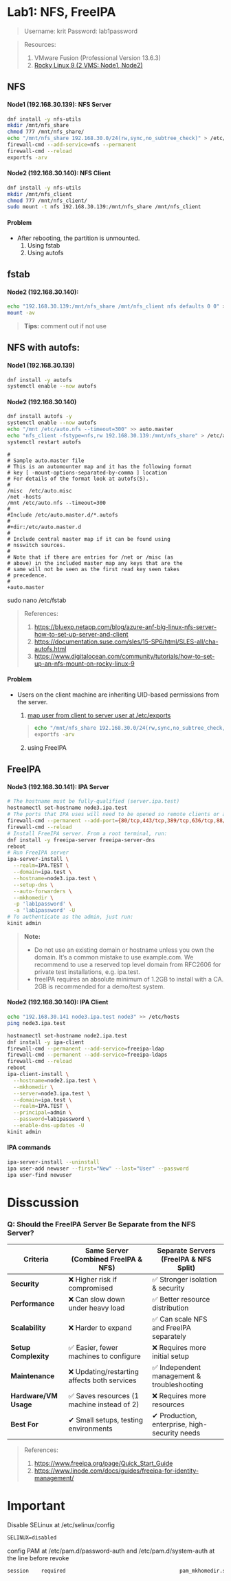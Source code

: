 Lab1: NFS, FreeIPA
=========

>Username: krit
>Password: lab1password

>Resources:
>1. VMware Fusion (Professional Version 13.6.3)
>2. [Rocky Linux 9 (2 VMS: Node1, Node2)](https://rockylinux.org/download)

NFS
------

#### Node1 (192.168.30.139): NFS Server

``` sh
dnf install -y nfs-utils
mkdir /mnt/nfs_share
chmod 777 /mnt/nfs_share/
echo "/mnt/nfs_share 192.168.30.0/24(rw,sync,no_subtree_check)" > /etc/exports
firewall-cmd --add-service=nfs --permanent
firewall-cmd --reload
exportfs -arv
``` 

#### Node2 (192.168.30.140): NFS Client

``` sh
dnf install -y nfs-utils
mkdir /mnt/nfs_client
chmod 777 /mnt/nfs_client/
sudo mount -t nfs 192.168.30.139:/mnt/nfs_share /mnt/nfs_client
```

#### Problem
- After rebooting, the partition is unmounted.
    1. Using fstab
    2. Using autofs

fstab
------

#### Node2 (192.168.30.140): 

``` sh
echo "192.168.30.139:/mnt/nfs_share /mnt/nfs_client nfs defaults 0 0" >> /etc/fstab
mount -av
```

> **Tips:** 
comment out if not use

NFS with autofs:
------

#### Node1 (192.168.30.139)

``` sh
dnf install -y autofs
systemctl enable --now autofs
``` 

#### Node2 (192.168.30.140) 

``` sh
dnf install autofs -y
systemctl enable --now autofs
echo "/mnt /etc/auto.nfs --timeout=300" >> auto.master
echo "nfs_client -fstype=nfs,rw 192.168.30.139:/mnt/nfs_share" > /etc/auto.nfs
systemctl restart autofs
```

``` /etc/auto.master
#
# Sample auto.master file
# This is an automounter map and it has the following format
# key [ -mount-options-separated-by-comma ] location
# For details of the format look at autofs(5).
#
/misc  /etc/auto.misc
/net -hosts
/mnt /etc/auto.nfs --timeout=300
#
#Include /etc/auto.master.d/*.autofs
#
#+dir:/etc/auto.master.d
#
# Include central master map if it can be found using
# nsswitch sources.
#
# Note that if there are entries for /net or /misc (as
# above) in the included master map any keys that are the
# same will not be seen as the first read key seen takes
# precedence.
#
+auto.master
```

sudo nano /etc/fstab


>References: 
>1.	https://bluexp.netapp.com/blog/azure-anf-blg-linux-nfs-server-how-to-set-up-server-and-client
>2.	https://documentation.suse.com/sles/15-SP6/html/SLES-all/cha-autofs.html
>3.	https://www.digitalocean.com/community/tutorials/how-to-set-up-an-nfs-mount-on-rocky-linux-9

#### Problem
- Users on the client machine are inheriting UID-based permissions from the server.
    1. [map user from client to server user at /etc/exports](https://www.opswat.com/docs/mdss/knowledge-base/what-is-user-squashing-for-network-file-system-nfs)
    >``` bash
    >echo "/mnt/nfs_share 192.168.30.0/24(rw,sync,no_subtree_check,anonuid=1000,anongid=1000)" > /etc/exports
    >exportfs -arv
    >```

    2. using FreeIPA

FreeIPA
------

#### Node3 (192.168.30.141): IPA Server

``` bash
# The hostname must be fully-qualified (server.ipa.test)
hostnamectl set-hostname node3.ipa.test
# The ports that IPA uses will need to be opened so remote clients or additional IPA masters will be able to connect.
firewall-cmd --permanent --add-port={80/tcp,443/tcp,389/tcp,636/tcp,88/tcp,464/tcp,53/tcp,88/udp,464/udp,53/udp,123/udp}
firewall-cmd --reload
# Install FreeIPA server. From a root terminal, run:
dnf install -y freeipa-server freeipa-server-dns
reboot
# Run FreeIPA server
ipa-server-install \
  --realm=IPA.TEST \
  --domain=ipa.test \
  --hostname=node3.ipa.test \
  --setup-dns \
  --auto-forwarders \
  --mkhomedir \
  -p 'lab1password' \
  -a 'lab1password' -U
# To authenticate as the admin, just run:
kinit admin
```

> **Note:** 
>- Do not use an existing domain or hostname unless you own the domain. It’s a common mistake to use example.com. We recommend to use a reserved top level domain from RFC2606 for private test installations, e.g. ipa.test.
>- freeIPA requires an absolute minimum of 1.2GB to install with a CA. 2GB is recommended for a demo/test system.

#### Node2 (192.168.30.140): IPA Client

``` bash
echo "192.168.30.141 node3.ipa.test node3" >> /etc/hosts
ping node3.ipa.test
```

``` bash
hostnamectl set-hostname node2.ipa.test
dnf install -y ipa-client
firewall-cmd --permanent --add-service=freeipa-ldap
firewall-cmd --permanent --add-service=freeipa-ldaps
firewall-cmd --reload
reboot
ipa-client-install \
  --hostname=node2.ipa.test \
  --mkhomedir \
  --server=node3.ipa.test \
  --domain=ipa.test \
  --realm=IPA.TEST \
  --principal=admin \
  --password=lab1password \
  --enable-dns-updates -U
kinit admin
```

#### IPA commands

``` bash
ipa-server-install --uninstall
ipa user-add newuser --first="New" --last="User" --password
ipa user-find newuser
```

Disscussion
=====

### Q: Should the FreeIPA Server Be Separate from the NFS Server?

| **Criteria**           | **Same Server (Combined FreeIPA & NFS)** | **Separate Servers (FreeIPA & NFS Split)** |
|------------------------|--------------------------------|--------------------------------|
| **Security**          | ❌ Higher risk if compromised | ✅ Stronger isolation & security |
| **Performance**       | ❌ Can slow down under heavy load | ✅ Better resource distribution |
| **Scalability**       | ❌ Harder to expand | ✅ Can scale NFS and FreeIPA separately |
| **Setup Complexity**  | ✅ Easier, fewer machines to configure | ❌ Requires more initial setup |
| **Maintenance**       | ❌ Updating/restarting affects both services | ✅ Independent management & troubleshooting |
| **Hardware/VM Usage** | ✅ Saves resources (1 machine instead of 2) | ❌ Requires more resources |
| **Best For**          | ✔ Small setups, testing environments | ✔ Production, enterprise, high-security needs |


>References: 
>1.	https://www.freeipa.org/page/Quick_Start_Guide
>2. https://www.linode.com/docs/guides/freeipa-for-identity-management/


Important
======

Disable SELinux at /etc/selinux/config

``` txt
SELINUX=disabled 
```

config PAM at /etc/pam.d/password-auth and /etc/pam.d/system-auth at the line before revoke

``` txt
session    required                                     pam_mkhomedir.so skel=/etc/skel/ umask=0077
```
